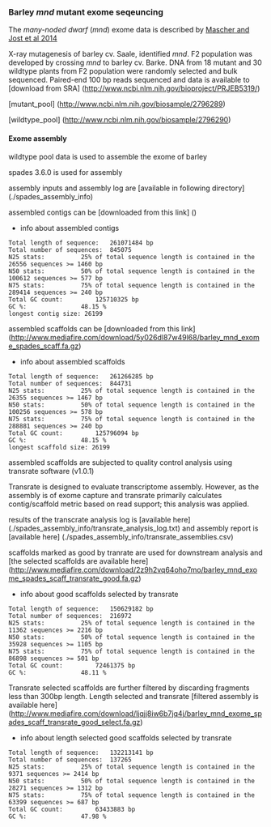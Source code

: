 ### Barley _mnd_ mutant exome seqeuncing

The _many-noded dwarf_ (_mnd_) exome data is described by [Mascher and Jost et al 2014](http://genomebiology.biomedcentral.com/articles/10.1186/gb-2014-15-6-r78)

X-ray mutagenesis of barley cv. Saale, identified _mnd_. F2 population was developed by crossing _mnd_ to barley cv. Barke. DNA from 18 mutant and 30 wildtype plants from F2 population were randomly selected and bulk sequenced.
Paired-end 100 bp reads sequenced and data is available to [download from SRA] (http://www.ncbi.nlm.nih.gov/bioproject/PRJEB5319/)

[mutant_pool] (http://www.ncbi.nlm.nih.gov/biosample/2796289)

[wildtype_pool] (http://www.ncbi.nlm.nih.gov/biosample/2796290)

#### Exome assembly

wildtype pool data is used to assemble the exome of barley

spades 3.6.0 is used for assembly

assembly inputs and assembly log are [available in following directory] (./spades_assembly_info)

assembled contigs can be [downloaded from this link] ()

* info about assembled contigs

```
Total length of sequence:	261071484 bp
Total number of sequences:	845075
N25 stats:			25% of total sequence length is contained in the 26556 sequences >= 1460 bp
N50 stats:			50% of total sequence length is contained in the 100612 sequences >= 577 bp
N75 stats:			75% of total sequence length is contained in the 289414 sequences >= 240 bp
Total GC count:			125710325 bp
GC %:				48.15 %
longest contig size: 26199
```


assembled scaffolds can be [downloaded from this link] (http://www.mediafire.com/download/5y026dl87w49l68/barley_mnd_exome_spades_scaff.fa.gz)

* info about assembled scaffolds

```
Total length of sequence:	261266285 bp
Total number of sequences:	844731
N25 stats:			25% of total sequence length is contained in the 26355 sequences >= 1467 bp
N50 stats:			50% of total sequence length is contained in the 100256 sequences >= 578 bp
N75 stats:			75% of total sequence length is contained in the 288881 sequences >= 240 bp
Total GC count:			125796094 bp
GC %:				48.15 %
longest scaffold size: 26199
```


assembled scaffolds are subjected to quality control analysis using transrate software (v1.0.1)

Transrate is designed to evaluate transcriptome assembly.
However, as the assembly is of exome capture and transrate primarily calculates contig/scaffold metric based on read support; this analysis was applied.

results of the transcrate analysis log is [available here] (./spades_assembly_info/transrate_analysis_log.txt)
and assembly report is [available here] (./spades_assembly_info/transrate_assemblies.csv)

scaffolds marked as good by tranrate are used for downstream analysis
and [the selected scaffolds are available here] (http://www.mediafire.com/download/2z9h2vq64oho7mo/barley_mnd_exome_spades_scaff_transrate_good.fa.gz)

* info about good scaffolds selected by transrate

```
Total length of sequence:	150629182 bp
Total number of sequences:	216972
N25 stats:			25% of total sequence length is contained in the 11362 sequences >= 2216 bp
N50 stats:			50% of total sequence length is contained in the 35928 sequences >= 1105 bp
N75 stats:			75% of total sequence length is contained in the 86898 sequences >= 501 bp
Total GC count:			72461375 bp
GC %:				48.11 %
```


Transrate selected scaffolds are further filtered by discarding fragments less than 300bp length.
Length selected and transrate [filtered assembly is available here] (http://www.mediafire.com/download/ljqjj8iw6b7jq4j/barley_mnd_exome_spades_scaff_transrate_good_select.fa.gz)

* info about length selected good scaffolds selected by transrate

```
Total length of sequence:	132213141 bp
Total number of sequences:	137265
N25 stats:			25% of total sequence length is contained in the 9371 sequences >= 2414 bp
N50 stats:			50% of total sequence length is contained in the 28271 sequences >= 1312 bp
N75 stats:			75% of total sequence length is contained in the 63399 sequences >= 687 bp
Total GC count:			63433883 bp
GC %:				47.98 %
```

